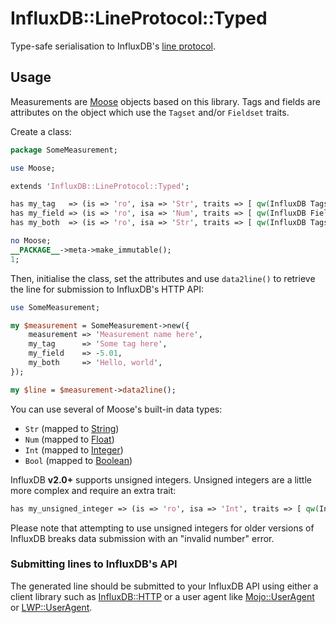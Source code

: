 # InfluxDB::LineProtocol::Typed

Type-safe serialisation to InfluxDB's
[line protocol](https://v2.docs.influxdata.com/v2.0/reference/syntax/line-protocol/).

## Usage

Measurements are [Moose](https://metacpan.org/pod/Moose) objects based on this
library. Tags and fields are attributes on the object which use the `Tagset`
and/or `Fieldset` traits.

Create a class:

```perl
package SomeMeasurement;

use Moose;

extends 'InfluxDB::LineProtocol::Typed';

has my_tag   => (is => 'ro', isa => 'Str', traits => [ qw(InfluxDB Tagset) ]);
has my_field => (is => 'ro', isa => 'Num', traits => [ qw(InfluxDB Fieldset) ]);
has my_both  => (is => 'ro', isa => 'Str', traits => [ qw(InfluxDB Tagset Fieldset) ]);

no Moose;
__PACKAGE__->meta->make_immutable();
1;
```

Then, initialise the class, set the attributes and use `data2line()` to retrieve
the line for submission to InfluxDB's HTTP API:

```perl
use SomeMeasurement;

my $measurement = SomeMeasurement->new({
    measurement => 'Measurement name here',
    my_tag      => 'Some tag here',
    my_field    => -5.01,
    my_both     => 'Hello, world',
});

my $line = $measurement->data2line();
```

You can use several of Moose's built-in data types:

* `Str` (mapped to [String](https://v2.docs.influxdata.com/v2.0/reference/syntax/line-protocol/#string))
* `Num` (mapped to [Float](https://v2.docs.influxdata.com/v2.0/reference/syntax/line-protocol/#float))
* `Int` (mapped to [Integer](https://v2.docs.influxdata.com/v2.0/reference/syntax/line-protocol/#integer))
* `Bool` (mapped to [Boolean](https://v2.docs.influxdata.com/v2.0/reference/syntax/line-protocol/#boolean))

InfluxDB **v2.0+** supports unsigned integers. Unsigned integers are a little
more complex and require an extra trait:

```perl
has my_unsigned_integer => (is => 'ro', isa => 'Int', traits => [ qw(InfluxDB Fieldset Unsigned) ]);
```

Please note that attempting to use unsigned integers for older versions of
InfluxDB breaks data submission with an "invalid number" error.

### Submitting lines to InfluxDB's API

The generated line should be submitted to your InfluxDB API using either a
client library such as [InfluxDB::HTTP](https://metacpan.org/pod/InfluxDB::HTTP)
or a user agent like [Mojo::UserAgent](https://mojolicious.org/perldoc/Mojo/UserAgent)
or [LWP::UserAgent](https://metacpan.org/pod/LWP::UserAgent).
